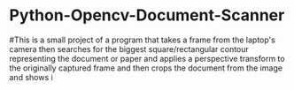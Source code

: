# Python-Opencv-Document-Scanner
#This is a small project of a program that takes a frame from the laptop's camera then searches for the biggest square/rectangular contour
representing the document or paper and applies a perspective transform to the originally captured frame and then crops the document from the image and shows i
